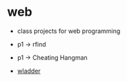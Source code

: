 # web
* class projects for web programming

* p1 -> rfind
* p1 -> Cheating Hangman
* [wladder](baldwin.codes:8000)
